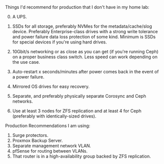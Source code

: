 Things I'd recommend for production that I don't have in my home lab:

0. A UPS.

1. SSDs for all storage, preferably NVMes for the metadata/cache/slog device. Preferably Enterprise-class drives with a strong write tolerance and power failure data loss protection of some kind. Minimum is SSDs for special devices if you're using hard drives.

2. 10Gbit/s networking or as close as you can get (if you're running Ceph) on a proper business class switch. Less speed can work depending on the use case.

3. Auto-restart x seconds/minutes after power comes back in the event of a power failure.

4. Mirrored OS drives for easy recovery.

5. Separate, and preferably physically separate Corosync and Ceph networks.

6. Use at least 3 nodes for ZFS replication and at least 4 for Ceph (preferably with identically-sized drives).

Production Recommendations I am using:

1. Surge protectors.
2. Proxmox Backup Server.
3. Separate management network VLAN.
4. pfSense for routing between VLANs.
5. That router is in a high-availability group backed by ZFS replication.